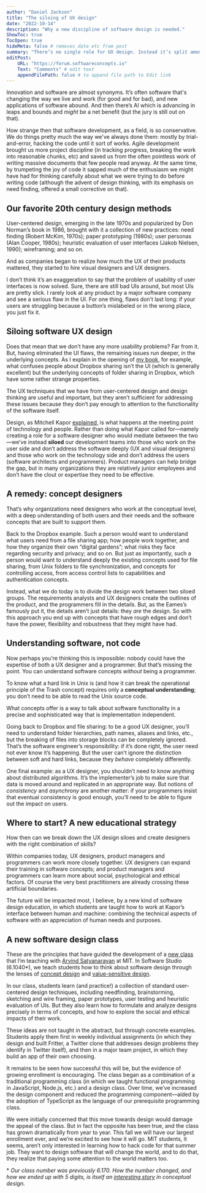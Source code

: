 ```yaml
---
author: "Daniel Jackson"
title: "The siloing of UX design"
date: "2022-10-14"
description: "Why a new discipline of software design is needed."
ShowToc: true
TocOpen: true
hideMeta: false # removes date etc from post
summary: "There’s no single role for UX design. Instead it’s split amongst roles, with unfortunate consequences."
editPost:
    URL: "https://forum.softwareconcepts.io"
    Text: "Comments" # edit text
    appendFilePath: false # to append file path to Edit link
---
```

Innovation and software are almost synonyms. It’s often software that's changing the way we live and work (for good and for bad), and new applications of software abound. And then there’s AI which is advancing in leaps and bounds and *might* be a net benefit (but the jury is still out on that).

How strange then that software development, as  a field, is so conservative. We do things pretty much the way we've always done them: mostly by trial-and-error, hacking the code until it sort of works. Agile development brought us more project discipline (in tracking progress, breaking the work into reasonable chunks, etc) and saved us from the often pointless work of writing massive documents that few people read anyway. At the same time, by trumpeting the joy of code it sapped much of the enthusiasm we might have had for thinking carefully about what we were trying to do before writing code (although the advent of design thinking, with its emphasis on need finding, offered a small corrective on that).

## Our favorite 20th century design methods

User-centered design, emerging in the late 1970s and popularized by Don Norman’s book in 1986, brought with it a collection of new practices: need finding (Robert McKim, 1970s); paper prototyping (1980s); user personas (Alan Cooper, 1980s); heuristic evaluation of user interfaces (Jakob Nielsen, 1990); wireframing; and so on.

And as companies began to realize how much the UX of their products mattered, they started to hire visual designers and UX designers.

I don’t think it’s an exaggeration to say that the problem of usability of user interfaces is now solved. Sure, there are still bad UIs around, but most UIs are pretty slick. I rarely look at any product by a major software company and see a serious flaw in the UI. For one thing, flaws don’t last long: if your users are struggling because a button’s mislabeled or in the wrong place, you just fix it.

## Siloing software UX design

Does that mean that we don’t have any more usability problems? Far from it. But, having eliminated the UI flaws, the remaining issues run deeper, in the underlying concepts. As I explain in the opening of [my book](https://essenceofsoftware.com), for example, what confuses people about Dropbox sharing isn’t the UI (which is generally excellent) but the underlying concepts of folder sharing in Dropbox, which have some rather strange properties.

The UX techniques that we have from user-centered design and design thinking are useful and important, but they aren’t sufficient for addressing these issues because they don’t pay enough to attention to the functionality of the software itself.

Design, as Mitchell Kapor [explained](https://hci.stanford.edu/publications/bds/1-kapor.html), is what happens at the meeting point of technology and people. Rather than doing what Kapor called for—namely creating a role for a software designer who would mediate between the two—we’ve instead **siloed** our development teams into those who work on the user side and don’t address the software deeply (UX and visual designers) and those who work on the technology side and don’t address the users (software architects and programmers). Product managers can help bridge the gap, but in many organizations they are relatively junior employees and don’t have the clout or expertise they need to be effective.

## A remedy: concept designers

That’s why organizations need designers who work at the conceptual level, with a deep understanding of both users and their needs and the software concepts that are built to support them. 

Back to the Dropbox example. Such a person would want to understand what users need from a file sharing app; how people work together, and how they organize their own “digital gardens”; what risks they face regarding security and privacy; and so on. But just as importantly, such a person would want to understand deeply the existing concepts used for file sharing, from Unix folders to file synchronization, and concepts for controlling access, from access control lists to capabilities and authentication concepts.

Instead, what we do today is to divide the design work between two siloed groups. The requirements analysts and UX designers create the outlines of the product, and the programmers fill in the details. But, as the Eames’s famously put it, the details aren’t just details: they *are* the design. So with this approach you end up with concepts that have rough edges and don’t have the power, flexibility and robustness that they might have had.

## Understanding software, not code
Now perhaps you’re thinking this is impossible: nobody could have the expertise of both a UX designer and a programmer. But that’s missing the point. You can understand software concepts *without* being a programmer.

To know what a hard link in Unix is (and how it can break the operational principle of the Trash concept) requires only a **conceptual understanding**; you don’t need to be able to read the Unix source code. 

What concepts offer is a way to talk about software functionality in a precise and sophisticated way that is implementation independent.

Going back to Dropbox and file sharing: to be a good UX designer, you’ll need to understand folder hierarchies, path names, aliases and links, etc., but the breaking of files into storage blocks can be completely ignored. That’s the software engineer’s responsibility: if it’s done right, the user need not ever know it’s happening. But the user can’t ignore the distinction between soft and hard links, because they *behave* completely differently.

One final example: as a UX designer, you shouldn’t need to know anything about distributed algorithms. It’s the implementer’s job to make sure that data is moved around and replicated in an appropriate way. But notions of *consistency* and *asynchrony* are another matter: if your programmers insist that eventual consistency is good enough, you’ll need to be able to figure out the impact on users.

## Where to start? A new educational strategy

How then can we break down the UX design siloes and create designers with the right combination of skills? 

Within companies today, UX designers, product managers and programmers can work more closely together. UX designers can expand their training in software concepts; and product managers and programmers can learn more about social, psychological and ethical factors. Of course the very best practitioners are already crossing these artificial boundaries.

The future will be impacted most, I believe, by a new kind of software design education, in which students are taught how to work at Kapor’s interface between human and machine: combining the technical aspects of software with an appreciation of human needs and purposes.

## A new software design class

These are the principles that have guided the development of a [new class](https://61040-fa22.github.io) that I’m teaching with [Arvind Satyanarayan](https://arvindsatya.com) at MIT. In Software Studio (6.1040*), we teach students how to think about software design through the lenses of [concept design](https://essenceofsoftware.com) and [value-sensitive design](https://vsdesign.org). 

In our class, students learn (and practice!) a collection of standard user-centered design techniques, including needfinding, brainstorming, sketching and wire framing, paper prototypes, user testing and heuristic evaluation of UIs. But they also learn how to formulate and analyze designs precisely in terms of concepts, and how to explore the social and ethical impacts of their work.

These ideas are not taught in the abstract, but through concrete examples. Students apply them first in weekly individual assignments (in which they design and built Fritter, a Twitter clone that addresses design problems they identify in Twitter itself), and then in a major team project, in which they build an app of their own choosing.

It remains to be seen how successful this will be, but the evidence of growing enrollment is encouraging. The class began as a combination of a traditional programming class (in which we taught functional programming in JavaScript, Node.js, etc.) and a design class. Over time, we’ve increased the design component and reduced the programming component—aided by the adoption of TypeScript as the language of our prerequisite programming class.

We were initially concerned that this move towards design would damage the appeal of the class. But in fact the opposite has been true, and the class has grown dramatically from year to year. This fall we will have our largest enrollment ever, and we’re excited to see how it will go. MIT students, it seems, aren’t only interested in learning how to hack code for that summer job. They want to design software that will change the world, and to do that, they realize that paying some attention to the world matters too.

\* *Our class number was previously 6.170. How the number changed, and how we ended up with 5 digits, is itself an [interesting story](https://essenceofsoftware.com/posts/class-numbers/) in conceptual design.*